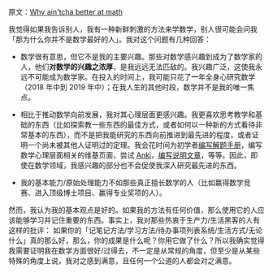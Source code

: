 原文：[Why ain'tcha better at math](https://wiki.issarice.com/wiki/Why_ain%27tcha_better_at_math)

我觉得如果我告诉别人，我有一种新鲜刺激的方法来学数学，别人很可能会问我「那为什么你并不是数学最好的人」。我对这个问题有几种回答：

* 数学很有意思，但它不是我的主要兴趣。那些对数学感兴趣到成为了数学家的人，他们**对数学的兴趣之浓厚**，是我远远无法匹敌的。我兴趣广泛，这使我永远不可能成为数学家。在投入的时间上，我可能只花了**一**年全身心研究数学（2018 年中到 2019 年中）；在我人生的其他时段，数学并不是我的唯一焦点。

* 相比于推动数学向前发展，我对其心理层面更感兴趣。我更喜欢思考教学和基础的东西（比如探索教一些东西的最佳方式，或者如何以一种新的方式看待非常基本的东西），而不是把我能研究的东西向前推进到最先进的程度，或者证明一个尚未被其他人证明过的定理。我会花时间为初学者[编写解题手册](https://wiki.issarice.comhttps://taoanalysis.wordpress.com/)，编写数学心理层面相关的维基页面，尝试 [Anki](https://wiki.issarice.com/wiki/Anki)，[编写说明文章](https://wiki.issarice.comhttps://machinelearning.subwiki.org/wiki/User:IssaRice)，等等。因此，即使在数学领域，我感兴趣的部分也不会促使我深入研究最先进的东西。

* 我的基本能力/原始处理能力不如那些真正擅长数学的人（比如赢得数学竞赛、进入顶级博士项目、赢得专业奖项的人）。

然而，我认为我的基本观点是好的。如果我的方法有任何价值，那么使用它的人应该能够学习并记住重要的东西。事实上，我对那些热衷于生产力/生活黑客的人有这样的批评： 如果你的「记笔记方法/学习方法/待办事项列表系统/生活方式/无论什么」真的那么好，那么，你的成果是什么呢？你用它做了什么？所以我确实觉得我需要证明我在数学方面很好/过得去，不一定是从常规的角度，但至少是从某些特殊的角度上说，我对之感到满意，且任何一个公道的人都会对之满意。